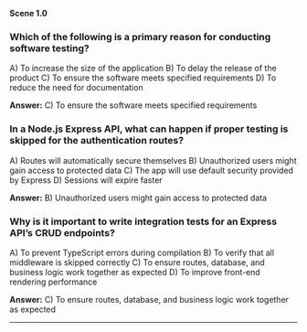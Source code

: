**Scene 1.0**

### **Which of the following is a primary reason for conducting software testing?**

A) To increase the size of the application
B) To delay the release of the product
C) To ensure the software meets specified requirements
D) To reduce the need for documentation

**Answer:** C) To ensure the software meets specified requirements

### **In a Node.js Express API, what can happen if proper testing is skipped for the authentication routes?**

A) Routes will automatically secure themselves
B) Unauthorized users might gain access to protected data
C) The app will use default security provided by Express
D) Sessions will expire faster

**Answer:** B) Unauthorized users might gain access to protected data

### **Why is it important to write integration tests for an Express API’s CRUD endpoints?**

A) To prevent TypeScript errors during compilation
B) To verify that all middleware is skipped correctly
C) To ensure routes, database, and business logic work together as expected
D) To improve front-end rendering performance

**Answer:** C) To ensure routes, database, and business logic work together as expected

---
